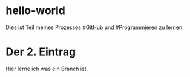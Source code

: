 # hello-world
Dies ist Teil meines Prozesses #GitHub und #Programmieren zu lernen.
# Der 2. Eintrag
Hier lerne ich was ein Branch ist.
